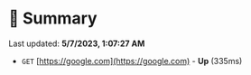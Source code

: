 # 📖 Summary
Last updated: **5/7/2023, 1:07:27 AM**

- `GET` [https://google.com](https://google.com) - **Up** (335ms)
